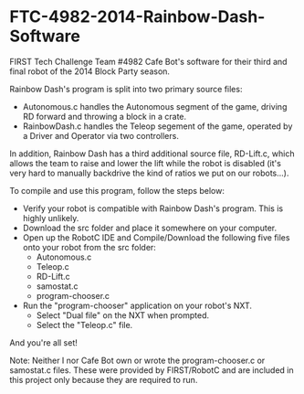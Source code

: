 FTC-4982-2014-Rainbow-Dash-Software
===================================

FIRST Tech Challenge Team #4982 Cafe Bot's software for their third and final robot of the 2014 Block Party season.

Rainbow Dash's program is split into two primary source files:
- Autonomous.c handles the Autonomous segment of the game, driving RD forward and throwing a block in a crate.
- RainbowDash.c handles the Teleop segement of the game, operated by a Driver and Operator via two controllers.

In addition, Rainbow Dash has a third additional source file, RD-Lift.c, which allows the team to
raise and lower the lift while the robot is disabled (it's very hard to manually backdrive the kind of ratios
we put on our robots...).

To compile and use this program, follow the steps below:
- Verify your robot is compatible with Rainbow Dash's program.  This is highly unlikely.
- Download the src folder and place it somewhere on your computer.
- Open up the RobotC IDE and Compile/Download the following five files onto your robot from the src folder:
  - Autonomous.c
  - Teleop.c
  - RD-Lift.c
  - samostat.c
  - program-chooser.c
- Run the "program-chooser" application on your robot's NXT.
  - Select "Dual file" on the NXT when prompted.
  - Select the "Teleop.c" file.

And you're all set!

Note: Neither I nor Cafe Bot own or wrote the program-chooser.c or samostat.c files.  These were provided by FIRST/RobotC and are included in this project only because they are required to run.
